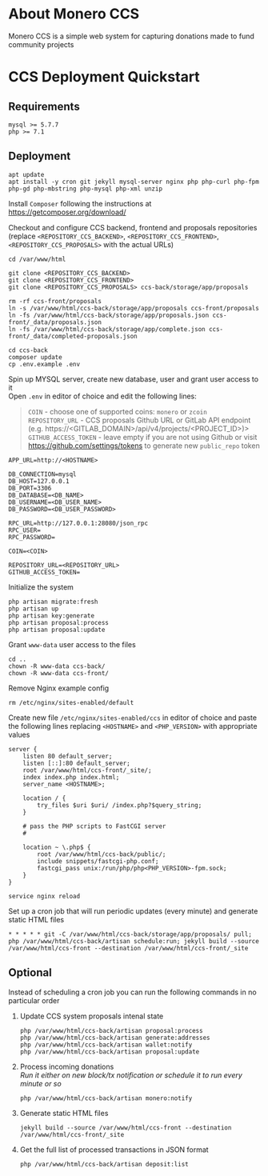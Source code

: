 
# About Monero CCS

Monero CCS is a simple web system for capturing donations made to fund community projects

# CCS Deployment Quickstart

## Requirements
```
mysql >= 5.7.7
php >= 7.1
```

## Deployment

```
apt update
apt install -y cron git jekyll mysql-server nginx php php-curl php-fpm php-gd php-mbstring php-mysql php-xml unzip
```

Install `Composer` following the instructions at https://getcomposer.org/download/

Checkout and configure CCS backend, frontend and proposals repositories (replace `<REPOSITORY_CCS_BACKEND>`, `<REPOSITORY_CCS_FRONTEND>`, `<REPOSITORY_CCS_PROPOSALS>` with the actual URLs)
```
cd /var/www/html

git clone <REPOSITORY_CCS_BACKEND>
git clone <REPOSITORY_CCS_FRONTEND>
git clone <REPOSITORY_CCS_PROPOSALS> ccs-back/storage/app/proposals

rm -rf ccs-front/proposals
ln -s /var/www/html/ccs-back/storage/app/proposals ccs-front/proposals
ln -fs /var/www/html/ccs-back/storage/app/proposals.json ccs-front/_data/proposals.json
ln -fs /var/www/html/ccs-back/storage/app/complete.json ccs-front/_data/completed-proposals.json

cd ccs-back
composer update
cp .env.example .env
```

Spin up MYSQL server, create new database, user and grant user access to it  
Open `.env` in editor of choice and edit the following lines:  
> `COIN` - choose one of supported coins: `monero` or `zcoin`  
> `REPOSITORY_URL` - CCS proposals Github URL or GitLab API endpoint (e.g. https://\<GITLAB_DOMAIN>/api/v4/projects/\<PROJECT_ID>)>  
> `GITHUB_ACCESS_TOKEN` - leave empty if you are not using Github or visit https://github.com/settings/tokens to generate new `public_repo` token
```
APP_URL=http://<HOSTNAME>

DB_CONNECTION=mysql
DB_HOST=127.0.0.1
DB_PORT=3306
DB_DATABASE=<DB_NAME>
DB_USERNAME=<DB_USER_NAME>
DB_PASSWORD=<DB_USER_PASSWORD>

RPC_URL=http://127.0.0.1:28080/json_rpc
RPC_USER=
RPC_PASSWORD=

COIN=<COIN>

REPOSITORY_URL=<REPOSITORY_URL>
GITHUB_ACCESS_TOKEN=
```

Initialize the system
```
php artisan migrate:fresh
php artisan up
php artisan key:generate
php artisan proposal:process
php artisan proposal:update
```

Grant `www-data` user access to the files
```
cd ..
chown -R www-data ccs-back/
chown -R www-data ccs-front/
```

Remove Nginx example config
```
rm /etc/nginx/sites-enabled/default
```
Create new file `/etc/nginx/sites-enabled/ccs` in editor of choice and paste the following lines replacing `<HOSTNAME>` and `<PHP_VERSION>` with appropriate values

```
server {
    listen 80 default_server;
    listen [::]:80 default_server;
    root /var/www/html/ccs-front/_site/;
    index index.php index.html;
    server_name <HOSTNAME>;

    location / {
        try_files $uri $uri/ /index.php?$query_string;
    }

    # pass the PHP scripts to FastCGI server
    #

    location ~ \.php$ {
        root /var/www/html/ccs-back/public/;
        include snippets/fastcgi-php.conf;
        fastcgi_pass unix:/run/php/php<PHP_VERSION>-fpm.sock;
    }
}
```

```
service nginx reload
```

Set up a cron job that will run periodic updates (every minute) and generate static HTML files
```
* * * * * git -C /var/www/html/ccs-back/storage/app/proposals/ pull; php /var/www/html/ccs-back/artisan schedule:run; jekyll build --source /var/www/html/ccs-front --destination /var/www/html/ccs-front/_site
```

## Optional
Instead of scheduling a cron job you can run the following commands in no particular order
1. Update CCS system proposals intenal state
    ```
    php /var/www/html/ccs-back/artisan proposal:process
    php /var/www/html/ccs-back/artisan generate:addresses
    php /var/www/html/ccs-back/artisan wallet:notify
    php /var/www/html/ccs-back/artisan proposal:update
    ```
2. Process incoming donations  
*Run it either on new block/tx notification or schedule it to run every minute or so*
    ```
    php /var/www/html/ccs-back/artisan monero:notify
    ```
1. Generate static HTML files
    ```
    jekyll build --source /var/www/html/ccs-front --destination /var/www/html/ccs-front/_site
    ```
2. Get the full list of processed transactions in JSON format
    ```
    php /var/www/html/ccs-back/artisan deposit:list
    ```
